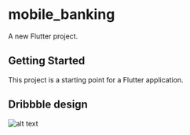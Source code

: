# mobile_banking

A new Flutter project.

## Getting Started

This project is a starting point for a Flutter application.

## Dribbble design 

![alt text](https://dribbble.com/shots/16263924/attachments/8131296?mode=media)